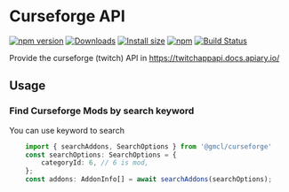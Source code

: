 # Curseforge API

[![npm version](https://img.shields.io/npm/v/@gmcl/curseforge.svg)](https://www.npmjs.com/package/@gmcl/curseforge)
[![Downloads](https://img.shields.io/npm/dm/@gmcl/curseforge.svg)](https://npmjs.com/@gmcl/curseforge)
[![Install size](https://packagephobia.now.sh/badge?p=@gmcl/curseforge)](https://packagephobia.now.sh/result?p=@gmcl/curseforge)
[![npm](https://img.shields.io/npm/l/@gmcl/minecraft-launcher-core.svg)](https://github.com/voxelum/minecraft-launcher-core-node/blob/master/LICENSE)
[![Build Status](https://github.com/voxelum/minecraft-launcher-core-node/workflows/Build/badge.svg)](https://github.com/GerdaMC/minecraft-launcher-core-node/actions?query=workflow%3ABuild)

Provide the curseforge (twitch) API in https://twitchappapi.docs.apiary.io/

## Usage

### Find Curseforge Mods by search keyword

You can use keyword to search

```ts
    import { searchAddons, SearchOptions } from '@gmcl/curseforge'
    const searchOptions: SearchOptions = {
        categoryId: 6, // 6 is mod,
    };
    const addons: AddonInfo[] = await searchAddons(searchOptions);
```
